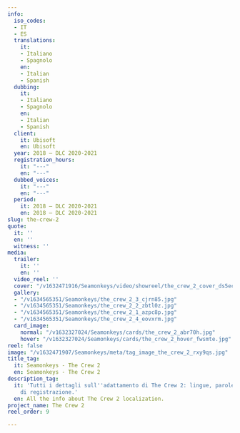 ```yaml
---
info:
  iso_codes:
  - IT
  - ES
  translations:
    it:
    - Italiano
    - Spagnolo
    en:
    - Italian
    - Spanish
  dubbing:
    it:
    - Italiano
    - Spagnolo
    en:
    - Italian
    - Spanish
  client:
    it: Ubisoft
    en: Ubisoft
  year: 2018 – DLC 2020-2021
  registration_hours:
    it: "---"
    en: "---"
  dubbed_voices:
    it: "---"
    en: "---"
  period:
    it: 2018 – DLC 2020-2021
    en: 2018 – DLC 2020-2021
slug: the-crew-2
quote:
  it: ''
  en: ''
  witness: ''
media:
  trailer:
    it: ''
    en: ''
  video_reel: ''
  cover: "/v1632471916/Seamonkeys/video/showreel/the_crew_2_cover_ds5ec8.jpg"
  gallery:
  - "/v1634565351/Seamonkeys/the_crew_2_3_cjrn85.jpg"
  - "/v1634565351/Seamonkeys/the_crew_2_2_zbtl0z.jpg"
  - "/v1634565351/Seamonkeys/the_crew_2_1_azpc8p.jpg"
  - "/v1634565351/Seamonkeys/the_crew_2_4_eovxrm.jpg"
  card_image:
    normal: "/v1632327024/Seamonkeys/cards/the_crew_2_abr70h.jpg"
    hover: "/v1632327024/Seamonkeys/cards/the_crew_2_hover_fwsmte.jpg"
reel: false
image: "/v1632471907/Seamonkeys/meta/tag_image_the_crew_2_rxy9qs.jpg"
title_tag:
  it: Seamonkeys - The Crew 2
  en: Seamonkeys - The Crew 2
description_tag:
  it: 'Tutti i dettagli sull''adattamento di The Crew 2: lingue, parole, voci, ore
    di registrazione.'
  en: All the info about The Crew 2 localization.
project_name: The Crew 2
reel_order: 9

---
```

